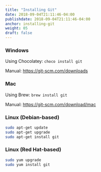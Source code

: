```yaml
---
title: "Installing Git"
date: 2018-09-04T21:11:46-04:00
publishdate: 2018-09-04T21:11:46-04:00
anchor: installing-git
weight: 05
draft: false
---
```


### Windows

Using Chocolatey: `choco install git`

Manual: https://git-scm.com/downloads

### Mac

Using Brew: `brew install git`

Manual: https://git-scm.com/download/mac

### Linux (Debian-based)

``` bash
sudo apt-get update
sudo apt-get upgrade
sudo apt-get install git
```

### Linux (Red Hat-based)

``` bash
sudo yum upgrade
sudo yum install git
```
